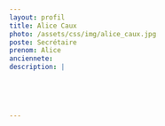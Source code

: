 ```yaml
---
layout: profil
title: Alice Caux
photo: /assets/css/img/alice_caux.jpg
poste: Secrétaire
prenom: Alice
anciennete: 
description: |
 

  

  
---
```

